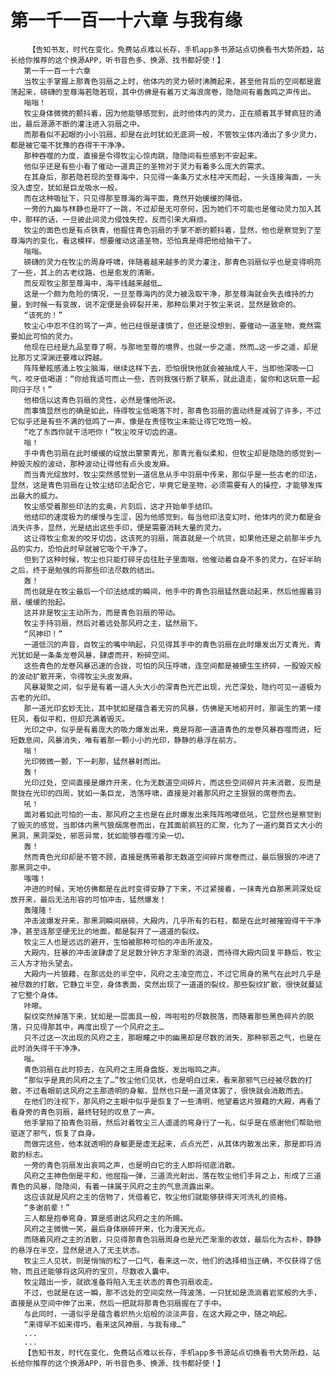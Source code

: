# 第一千一百一十六章 与我有缘
        【告知书友，时代在变化，免费站点难以长存，手机app多书源站点切换看书大势所趋，站长给你推荐的这个换源APP，听书音色多、换源、找书都好使！】
       第一千一百一十六章
       当牧尘手掌握上那青色羽扇之上时，他体内的灵力顿时沸腾起来，甚至他背后的空间都是震荡起来，磅礴的至尊海若隐若现，其中仿佛是有着万丈海浪席卷，隐隐间有着轰鸣之声传出。
       嗡嗡！
       牧尘身体微微的颤抖着，因为他能够感觉到，此时他体内的灵力，正在顺着其手臂疯狂的涌出，最后源源不断的灌注进入羽扇之中。
       而那看似不起眼的小小羽扇，却是在此时犹如无底洞一般，不管牧尘体内涌出了多少灵力，都是被它毫不犹豫的吞得干干净净。
       那种吞噬的力度，直接是令得牧尘心惊肉跳，隐隐间有些感到不安起来。
       他似乎还是有些小看了催动一道真正的圣物对于灵力有着多么庞大的需求。
       在其身后，那若隐若现的至尊海中，只见得一条条万丈水柱冲天而起，一头连接海面，一头没入虚空，犹如是巨龙吸水一般。
       而在这种吸扯下，只见得那至尊海的海平面，竟然开始缓缓的降低。
       一旁的九幽与林静也是吓了一跳，不过却是无可奈何，因为她们不可能也是催动灵力加入其中，那样的话，一旦彼此间灵力侵蚀失控，反而引来大麻烦。
       牧尘的面色也是有点铁青，他握住青色羽扇的手掌不断的颤抖着，显然，他也是察觉到了至尊海内的变化，看这模样，想要催动这道圣物，恐怕真是得把他给抽干了。
       嗡嗡。
       磅礴的灵力在牧尘的周身呼啸，伴随着越来越多的灵力灌注，那青色羽扇似乎也是变得明亮了一些，其上的古老纹路，也是愈发的清晰。
       而反观牧尘那至尊海中，海平线越来越低…
       这是一个颇为危险的情况，一旦至尊海内的灵力被汲取干净，那至尊海就会失去维持的力量，到时候一有变故，说不定便是会碎裂开来，那种后果对于牧尘来说，显然是致命的。
       “该死的！”
       牧尘心中忍不住的骂了一声，他已经很是谨慎了，但还是没想到，要催动一道圣物，竟然需要如此可怕的灵力。
       他现在已经是九品至尊了啊，与那地至尊的境界，也就一步之遥，然而…这一步之遥，却是比那万丈深渊还要难以跨越。
       阵阵晕眩感涌上牧尘脑海，继续这样下去，恐怕很快他就会被抽成人干，当即他深吸一口气，咬牙低喝道：“你给我适可而止一些，否则我强行断了联系，就此退走，留你和这玩意一起同归于尽！”
       他相信以这青色羽扇的灵性，必然是懂他所说。
       而事情显然也的确是如此，待得牧尘低喝落下时，那青色羽扇的震动终是减弱了许多，不过它似乎还是有些不满的低鸣了一声，像是在责怪牧尘未能让得它吃饱一般。
       “吃了东西你就干活吧你！”牧尘咬牙切齿的道。
       嗡！
       手中青色羽扇在此时缓缓的绽放出蒙蒙青光，那青光看似柔和，但牧尘却是隐隐的感觉到一种毁灭般的波动，那种波动让得他有点头皮发麻。
       而当青光绽放时，牧尘突然感觉到一道信息从手中羽扇中传来，那似乎是一些古老的印法，显然，这是青色羽扇在让牧尘结印法配合它，毕竟它是圣物，必须需要有人的操控，才能够发挥出最大的威力。
       牧尘感受着那些印法的玄奥，片刻后，这才开始单手结印。
       他结印的速度极为的缓慢与生涩，因为他感觉到，每当他印法变幻时，他体内的灵力都是会消失许多，显然，光是结出这些手印，便是需要消耗大量的灵力。
       这让得牧尘愈发的咬牙切齿，这该死的羽扇，简直就是一个坑货，如果他还是之前那半步九品的实力，恐怕此时早就被它吸个干净了。
       但到了这种时候，牧尘也只能打碎牙齿往肚子里面咽，他催动着自身不多的灵力，在好半晌之后，终于是勉强的将那些印法尽数的结出。
       轰！
       而也就是在牧尘最后一个印法结成的瞬间，他手中的青色羽扇猛然震动起来，然后他握着羽扇，缓缓的抬起。
       这并非是牧尘主动所为，而是青色羽扇的带动。
       牧尘手持羽扇，然后对着远处那风府之主，猛然扇下。
       “风神印！”
       一道低沉的声音，自牧尘的嘴中响起，只见得其手中的青色羽扇在此时爆发出万丈青光，青光犹如是一条条龙卷风暴，肆虐而开，粉碎空间。
       这些青色的龙卷风暴迅速的合拢，可怕的风压呼啸，连空间都是被硬生生挤碎，一股毁灭般的波动扩散开来，令得牧尘头皮发麻。
       风暴凝聚之间，似乎是有着一道人头大小的深青色光芒出现，光芒深处，隐约可见一道极为古老的光印。
       那一道光印玄妙无比，其中犹如是蕴含着无穷的风暴，仿佛是天地初开时，那诞生的第一缕狂风，看似平和，但却充满着毁灭。
       光印之中，似乎是有着庞大的吸力爆发出来，竟是将那一道道青色的龙卷风暴吞噬而进，短短数息间，风暴消失，唯有着那一颗小小的光印，静静的悬浮在前方。
       嗡！
       光印微微一颤，下一刹那，猛然暴射而出。
       轰！
       光印过处，空间直接是爆炸开来，化为无数道空间碎片，而这些空间碎片并未消散，反而是聚拢在光印的四周，犹如一条巨龙，浩荡呼啸，直接是对着那风府之主狠狠的席卷而去。
       吼！
       面对着如此可怕的一击，那风府之主也是在此时爆发出来阵阵咆哮低吼，它显然也是察觉到了毁灭的感觉，当即体内黑气狼烟席卷而出，在其面前疯狂的汇聚，化为了一道约莫百丈大小的黑洞，黑洞深处，邪恶异常，犹如能够吞噬污染一切。
       轰！
       然而青色光印却是不管不顾，直接是携带着那无数道空间碎片席卷而过，最后狠狠的冲进了那黑洞之中。
       嗤嗤！
       冲进的时候，天地仿佛都是在此时变得安静了下来，不过紧接着，一抹青光自那黑洞深处绽放开来，最后无法形容的可怕冲击，猛然爆发！
       轰隆隆！
       冲击波爆发开来，那黑洞瞬间崩碎，大殿内，几乎所有的石柱，都是在此时被摧毁得干干净净，甚至连那坚硬无比的地面，都是裂开了一道道的裂纹。
       牧尘三人也是远远的避开，生怕被那种可怕的冲击所波及。
       大殿内，狂暴的冲击波肆虐了足足数分钟方才渐渐的消退，而待得大殿内回复平静后，牧尘三人方才抬头望去。
       大殿内一片狼藉，在那远处的半空中，风府之主凌空而立，不过它周身的黑气在此时几乎是被尽数的打散，它静立半空，身体表面，突然出现了一道道的裂纹，那些裂纹扩散，很快就蔓延了它整个身体。
       咔嚓。
       裂纹突然掉落下来，犹如是一层面具一般，哗啦啦的尽数脱落，而随着那些黑色碎片的脱落，只见得那其中，再度出现了一个风府之主…
       只不过这一次出现的风府之主，那眼瞳之中的幽黑却是尽数的消失，那种邪恶之气，也是在此时消失得干干净净。
       嗡。
       青色羽扇在此时掠去，在风府之主周身盘旋，发出嗡鸣之声。
       “那似乎是真的风府之主了…”牧尘他们见状，也是明白过来，看来那邪气已经被尽数的打散，不过看眼前这风府之主那透明的身躯，显然也只是一道灵体罢了，很快就会消散而去。
       在他们的注视下，那风府之主眼中似乎是恢复了一些清明，他望着这片狼藉的大殿，再看了看身旁的青色羽扇，最终轻轻的叹息了一声。
       他手掌拍了拍青色羽扇，然后对着牧尘三人遥遥的弯身行了一礼，似乎是在感谢他们帮助他驱逐了邪气，恢复了自身。
       而做完这些，他本就透明的身躯更是虚无起来，点点光芒，从其体内散发出来，那是即将消散的标志。
       一旁的青色羽扇发出哀鸣之声，也是明白它的主人即将彻底消散。
       风府之主神色倒是平和，他屈指一弹，三道流光射出，落在牧尘他们手背之上，形成了三道青色的风暴，隐隐间，有着一抹属于风府之主的气息流露出来。
       这应该就是风府之主的信物了，凭借着它，牧尘他们就能够获得天河洗礼的资格。
       “多谢前辈！”
       三人都是抱拳弯身，算是感谢这风府之主的所赐。
       风府之主微微一笑，最后身体崩碎开来，化为漫天光点。
       而随着风府之主的消散，只见得那青色羽扇周身也是光芒渐渐的收敛，最后化为古朴，静静的悬浮在半空，显然是进入了无主状态。
       牧尘三人见状，则是悄悄的松了一口气，看来这一次，他们的选择相当正确，不仅获得了信物，而且还能够将这风府的宝贝，尽数收入囊中。
       牧尘踏出一步，就欲准备将陷入无主状态的青色羽扇收走。
       不过，也就是在这一瞬，那不远处的空间突然一阵波荡，一只犹如是流淌着岩浆般的大手，直接是从空间中伸了出来，然后一把就将那青色羽扇握在了手中。
       与此同时，一道似乎是蕴含着炽热火焰般的淡淡声音，在这大殿之中，随之响起。
       “来得早不如来得巧，看来这风神扇，与我有缘…”
       ...
       ...
       【告知书友，时代在变化，免费站点难以长存，手机app多书源站点切换看书大势所趋，站长给你推荐的这个换源APP，听书音色多、换源、找书都好使！】